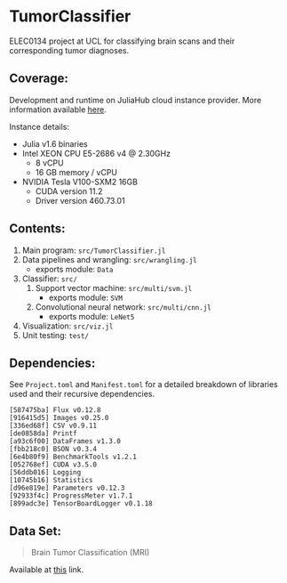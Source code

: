 # TumorClassifier

ELEC0134 project at UCL for classifying brain scans and their corresponding tumor diagnoses.

## Coverage:

Development and runtime on JuliaHub cloud instance provider.
More information available [here](https://juliahub.com/lp/).

Instance details:

- Julia v1.6 binaries
- Intel XEON CPU E5-2686 v4 @ 2.30GHz
	- 8 vCPU
	- 16 GB memory / vCPU
- NVIDIA Tesla V100-SXM2 16GB
	- CUDA version 11.2
	- Driver version 460.73.01

## Contents:

1. Main program: `src/TumorClassifier.jl`
2. Data pipelines and wrangling: `src/wrangling.jl`
   - exports module: `Data`
3. Classifier: `src/`
   1. Support vector machine: `src/multi/svm.jl`
      - exports module: `SVM`
   2. Convolutional neural network: `src/multi/cnn.jl`
      - exports module: `LeNet5`
4. Visualization: `src/viz.jl`
5. Unit testing: `test/`

## Dependencies:

See `Project.toml` and `Manifest.toml` for a detailed breakdown of libraries used and their recursive dependencies.

```
[587475ba] Flux v0.12.8
[916415d5] Images v0.25.0
[336ed68f] CSV v0.9.11
[de0858da] Printf
[a93c6f00] DataFrames v1.3.0
[fbb218c0] BSON v0.3.4
[6e4b80f9] BenchmarkTools v1.2.1
[052768ef] CUDA v3.5.0
[56ddb016] Logging
[10745b16] Statistics
[d96e819e] Parameters v0.12.3
[92933f4c] ProgressMeter v1.7.1
[899adc3e] TensorBoardLogger v0.1.18
```

## Data Set:

> Brain Tumor Classification (MRI)

Available at [this](https://www.kaggle.com/sartajbhuvaji/brain-tumor-classification-mri) link.
